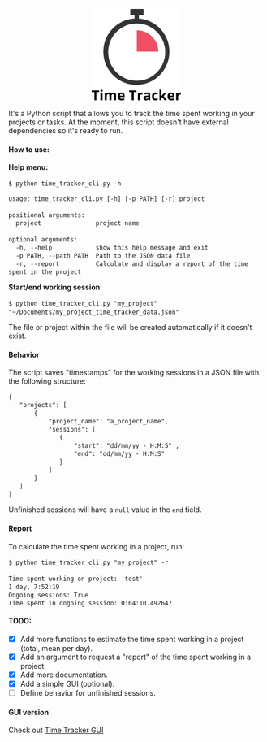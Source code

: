 
<p align="center">
  <img height=180 src="readme_assets/logo.png">
</p>

It's a Python script that allows you to track the time spent working in your projects or tasks.
At the moment, this script doesn't have external dependencies so it's ready to run.

#### How to use:

**Help menu:**

`$ python time_tracker_cli.py -h`

```
usage: time_tracker_cli.py [-h] [-p PATH] [-r] project

positional arguments:
  project               project name

optional arguments:
  -h, --help            show this help message and exit
  -p PATH, --path PATH  Path to the JSON data file
  -r, --report          Calculate and display a report of the time spent in the project
```

**Start/end working session**:

`$ python time_tracker_cli.py "my_project" "~/Documents/my_project_time_tracker_data.json"`

The file or project within the file will be created automatically if it doesn't exist.


#### Behavior

The script saves "timestamps" for the working sessions in a JSON file with the following structure:

```
{
   "projects": [
       {
           "project_name": "a_project_name",
           "sessions": [
              {
                  "start": "dd/mm/yy - H:M:S" ,
                  "end": "dd/mm/yy - H:M:S"
              }
           ]
       }
   ]
}
```
Unfinished sessions will have a `null` value in the `end` field.

#### Report

To calculate the time spent working in a project, run:

```
$ python time_tracker_cli.py "my_project" -r

Time spent working on project: 'test'
1 day, 7:52:19
Ongoing sessions: True
Time spent in ongoing session: 0:04:10.492647
```

#### TODO:

- [x] Add more functions to estimate the time spent working in a project (total, mean per day).
- [x] Add an argument to request a "report" of the time spent working in a project.
- [x] Add more documentation.
- [x] Add a simple GUI (optional). 
- [ ] Define behavior for unfinished sessions.

#### GUI version

Check out [Time Tracker GUI](https://github.com/pazitos10/time-tracker)
